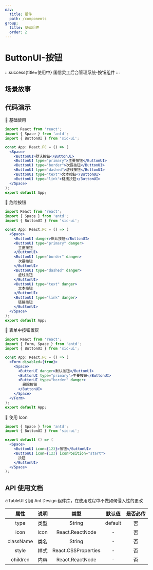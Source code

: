 ```yaml
---
nav:
  title: 组件
  path: /components
group:
  title: 基础组件
  order: 2
---
```


# ButtonUI-按钮

:::success{title=使用中}
国信灵工后台管理系统-按钮组件
:::

## 场景故事

## 代码演示

💎 基础使用

```jsx
import React from 'react';
import { Space } from 'antd';
import { ButtonUI } from 'sic-ui';

const App: React.FC = () => (
  <Space>
    <ButtonUI>默认按钮</ButtonUI>
    <ButtonUI type="primary">主要按钮</ButtonUI>
    <ButtonUI type="border">次要按钮</ButtonUI>
    <ButtonUI type="dashed">虚线按钮</ButtonUI>
    <ButtonUI type="text">文本按钮</ButtonUI>
    <ButtonUI type="link">链接按钮</ButtonUI>
  </Space>
);
export default App;
```

💎 危险按钮

```jsx
import React from 'react';
import { Space } from 'antd';
import { ButtonUI } from 'sic-ui';

const App: React.FC = () => (
  <Space>
    <ButtonUI danger>默认按钮</ButtonUI>
    <ButtonUI type="primary" danger>
      主要按钮
    </ButtonUI>
    <ButtonUI type="border" danger>
      次要按钮
    </ButtonUI>
    <ButtonUI type="dashed" danger>
      虚线按钮
    </ButtonUI>
    <ButtonUI type="text" danger>
      文本按钮
    </ButtonUI>
    <ButtonUI type="link" danger>
      链接按钮
    </ButtonUI>
  </Space>
);
export default App;
```

💎 表单中按钮置灰

```jsx
import React from 'react';
import { Form, Space } from 'antd';
import { ButtonUI } from 'sic-ui';

const App: React.FC = () => (
  <Form disabled={true}>
    <Space>
      <ButtonUI danger>默认按钮</ButtonUI>
      <ButtonUI type="primary">主要按钮</ButtonUI>
      <ButtonUI type="border" danger>
        删除按钮
      </ButtonUI>
    </Space>
  </Form>
);
export default App;
```

💎 使用 Icon

```jsx
import { Space } from 'antd';
import { ButtonUI } from 'sic-ui';

export default () => (
  <Space>
    <ButtonUI icon={123}>按钮</ButtonUI>
    <ButtonUI icon={123} iconPosition="start">
      按钮
    </ButtonUI>
  </Space>
);
```

## API 使用文档

🔥TableUI 引用 Ant Design 组件库，在使用过程中不做如何侵入性的更改

<font size=1>

|   属性    | 说明 |        类型         | 默认值  | 是否必传 |
| :-------: | ---- | :-----------------: | :-----: | :------: |
|   type    | 类型 |       String        | default |    否    |
|   icon    | icon |   React.ReactNode   |    -    |    否    |
| className | 类名 |       String        |    -    |    否    |
|   style   | 样式 | React.CSSProperties |    -    |    否    |
| children  | 内容 |   React.ReactNode   |    -    |    否    |

</font>
